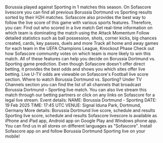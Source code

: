 Borussia played against Sporting in 1 matches this season.
On Sofascore livescore you can find all previous Borussia Dortmund vs Sporting results sorted by their H2H matches. Sofascore also provides the best way to follow the live score of this game with various sports features. Therefore, you can:
Find out who scored in a live match
Get real-time information on which team is dominating the match using the Attack Momentum
Follow detailed statistics such as ball possession, shots, corner kicks, big chances created, cards, key passes, duels and more
Track all home and away games for each team in the UEFA Champions League, Knockout Phase
Check out how Sofascore community votes on which team is more likely to win this match.
All of these features can help you decide on Borussia Dortmund vs. Sporting game prediction. Even though Sofascore doesn't offer direct betting, it provides the best odds and shows you which sites offer live betting. Live U-TV odds are viewable on Sofascore's Football live score section.
Where to watch Borussia Dortmund vs. Sporting? Under TV Channels section you can find the list of all channels that broadcast Borussia Dortmund – Sporting live match. You can also live stream this match through our betting partners or click on any links on Sofascore for a legal live stream.
Event details:
NAME: Borussia Dortmund - Sporting
DATE: 19 Feb 2025
TIME: 17:45 UTC
VENUE: Signal Iduna Park, Dortmund, Germany
More details:
Borussia Dortmund live score, schedule and results
Sporting live score, schedule and results
Sofascore livescore is available as iPhone and iPad app, Android app on Google Play and Windows phone app. You can find us in all stores on different languages as "Sofascore". Install Sofascore app on and follow Borussia Dortmund Sporting live on your mobile!

